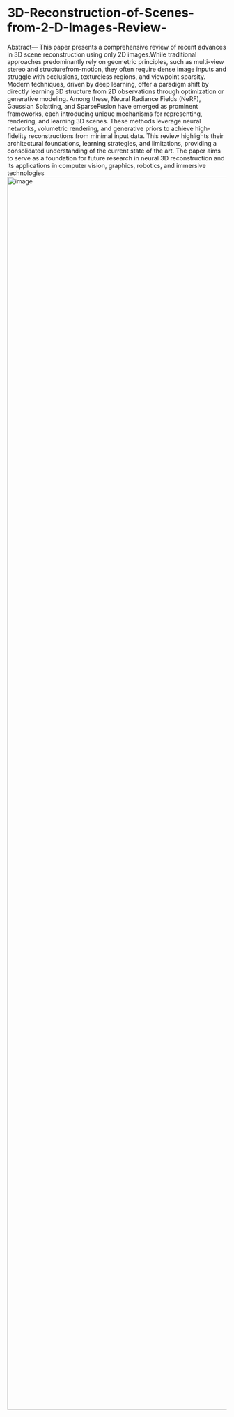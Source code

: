 # 3D-Reconstruction-of-Scenes-from-2-D-Images-Review-
Abstract— This paper presents a comprehensive review of recent advances in 3D scene reconstruction using only 2D images.While traditional approaches predominantly rely on
geometric principles, such as multi-view stereo and structurefrom-motion, they often require dense image inputs and struggle
with occlusions, textureless regions, and viewpoint sparsity.
Modern techniques, driven by deep learning, offer a paradigm
shift by directly learning 3D structure from 2D observations
through optimization or generative modeling. Among these,
Neural Radiance Fields (NeRF), Gaussian Splatting, and
SparseFusion have emerged as prominent frameworks, each
introducing unique mechanisms for representing, rendering,
and learning 3D scenes. These methods leverage neural
networks, volumetric rendering, and generative priors to
achieve high-fidelity reconstructions from minimal input data.
This review highlights their architectural foundations, learning
strategies, and limitations, providing a consolidated
understanding of the current state of the art. The paper aims to
serve as a foundation for future research in neural 3D
reconstruction and its applications in computer vision, graphics,
robotics, and immersive technologies 
<img width="2000" height="2828" alt="image" src="https://github.com/user-attachments/assets/da91e5b5-9682-4313-9e5b-268bbb932d62" />

